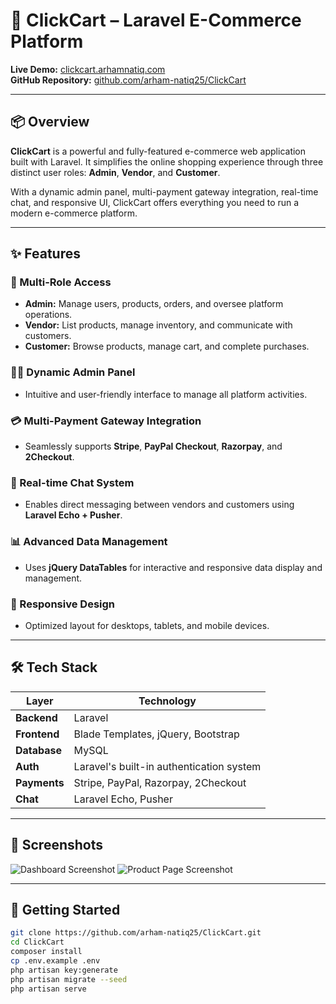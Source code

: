 # 🛒 ClickCart – Laravel E-Commerce Platform

**Live Demo:** [clickcart.arhamnatiq.com](https://clickcart.arhamnatiq.com)  
**GitHub Repository:** [github.com/arham-natiq25/ClickCart](https://github.com/arham-natiq25/ClickCart)

---

## 📦 Overview

**ClickCart** is a powerful and fully-featured e-commerce web application built with Laravel. It simplifies the online shopping experience through three distinct user roles: **Admin**, **Vendor**, and **Customer**.

With a dynamic admin panel, multi-payment gateway integration, real-time chat, and responsive UI, ClickCart offers everything you need to run a modern e-commerce platform.

---

## ✨ Features

### 👥 Multi-Role Access
- **Admin:** Manage users, products, orders, and oversee platform operations.
- **Vendor:** List products, manage inventory, and communicate with customers.
- **Customer:** Browse products, manage cart, and complete purchases.

### 🧑‍💼 Dynamic Admin Panel
- Intuitive and user-friendly interface to manage all platform activities.

### 💳 Multi-Payment Gateway Integration
- Seamlessly supports **Stripe**, **PayPal Checkout**, **Razorpay**, and **2Checkout**.

### 💬 Real-time Chat System
- Enables direct messaging between vendors and customers using **Laravel Echo + Pusher**.

### 📊 Advanced Data Management
- Uses **jQuery DataTables** for interactive and responsive data display and management.

### 📱 Responsive Design
- Optimized layout for desktops, tablets, and mobile devices.

---

## 🛠 Tech Stack

| Layer        | Technology                                 |
|--------------|---------------------------------------------|
| **Backend**  | Laravel                                     |
| **Frontend** | Blade Templates, jQuery, Bootstrap          |
| **Database** | MySQL                                       |
| **Auth**     | Laravel's built-in authentication system    |
| **Payments** | Stripe, PayPal, Razorpay, 2Checkout         |
| **Chat**     | Laravel Echo, Pusher                        |

---

## 📸 Screenshots

![Dashboard Screenshot](https://github.com/user-attachments/assets/071ebc18-b9c2-4855-8394-18017e63eda5)
![Product Page Screenshot](https://github.com/user-attachments/assets/c4e9ca33-e41c-406b-b5cb-482c1b440e0a)

---

## 🚀 Getting Started

```bash
git clone https://github.com/arham-natiq25/ClickCart.git
cd ClickCart
composer install
cp .env.example .env
php artisan key:generate
php artisan migrate --seed
php artisan serve
